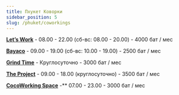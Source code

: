 ```yaml
---
title: Пхукет Коворки
sidebar_position: 5
slug: /phuket/coworkings
---
```



[**Let’s Work**](https://goo.gl/maps/ukPzB8nyD8ZJSTiJA) - 08.00 - 22.00 (сб-вс: 08.00 - 20.00) - 4000 бат / мес



[**Bayaco**](https://g.page/bayaco-coworking-space-phuket?share) - 09.00 - 19.00 (сб-вс: 10.00 - 19.00) - 2500 бат / мес


[**Grind Time**](https://goo.gl/maps/PeC4hCauXZKbAGCa9) - Круглосуточно - 3000 бат / мес


[**The Project**](https://goo.gl/maps/DqftepFSCrvJPK7e7) - 09.00 - 18.00 (круглосуточно) - 3500 бат / мес


[**CocoWorking Space**](https://goo.gl/maps/vTLxB7oqvZ6KMUCJ8) -** 07.00 - 23.00 - 3000 бат / мес